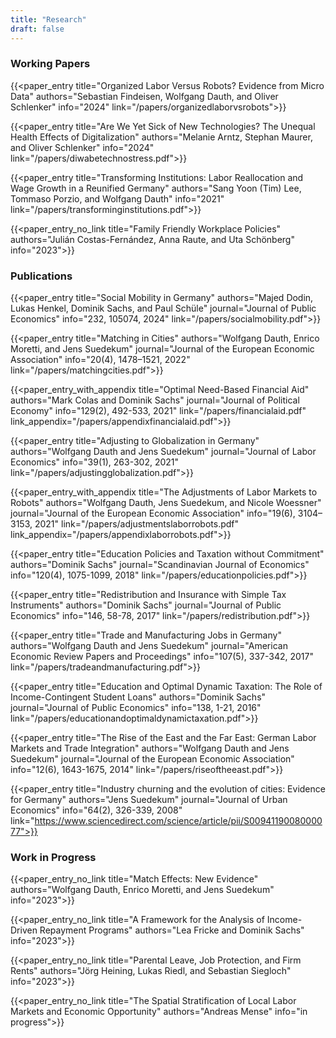 ```yaml
---
title: "Research"
draft: false
---
```


### Working Papers

{{<paper_entry title="Organized Labor Versus Robots? Evidence from Micro Data" authors="Sebastian Findeisen, Wolfgang Dauth, and Oliver Schlenker"  info="2024" link="/papers/organizedlaborvsrobots">}}

{{<paper_entry title="Are We Yet Sick of New Technologies? The Unequal Health Effects of Digitalization" authors="Melanie Arntz, Stephan Maurer, and Oliver Schlenker"  info="2024" link="/papers/diwabetechnostress.pdf">}}

{{<paper_entry title="Transforming Institutions: Labor Reallocation and Wage Growth in a Reunified Germany" authors="Sang Yoon (Tim) Lee, Tommaso Porzio, and Wolfgang Dauth"  info="2021" link="/papers/transforminginstitutions.pdf">}}

{{<paper_entry_no_link title="Family Friendly Workplace Policies" authors="Julián Costas-Fernández, Anna Raute, and Uta Schönberg" info="2023">}}

### Publications

{{<paper_entry title="Social Mobility in Germany" authors="Majed Dodin, Lukas Henkel, Dominik Sachs, and Paul Schüle"  journal="Journal of Public Economics" info="232, 105074, 2024" link="/papers/socialmobility.pdf">}}

{{<paper_entry title="Matching in Cities" authors="Wolfgang Dauth, Enrico Moretti, and Jens Suedekum" journal="Journal of the European Economic Association" info="20(4), 1478–1521, 2022" link="/papers/matchingcities.pdf">}}

{{<paper_entry_with_appendix title="Optimal Need-Based Financial Aid" authors="Mark Colas and Dominik Sachs" journal="Journal of Political Economy" info="129(2), 492-533, 2021" link="/papers/financialaid.pdf" link_appendix="/papers/appendixfinancialaid.pdf">}}

{{<paper_entry title="Adjusting to Globalization in Germany" authors="Wolfgang Dauth and Jens Suedekum" journal="Journal of Labor Economics" info="39(1), 263-302, 2021" link="/papers/adjustingglobalization.pdf">}}

{{<paper_entry_with_appendix title="The Adjustments of Labor Markets to Robots" authors="Wolfgang Dauth, Jens Suedekum, and Nicole Woessner" journal="Journal of the European Economic Association" info="19(6), 3104–3153, 2021" link="/papers/adjustmentslaborrobots.pdf" link_appendix="/papers/appendixlaborrobots.pdf">}}

{{<paper_entry title="Education Policies and Taxation without Commitment" authors="Dominik Sachs" journal="Scandinavian Journal of Economics" info="120(4), 1075-1099, 2018" link="/papers/educationpolicies.pdf">}}

{{<paper_entry title="Redistribution and Insurance with Simple Tax Instruments" authors="Dominik Sachs" journal="Journal of Public Economics" info="146, 58-78, 2017" link="/papers/redistribution.pdf">}}

{{<paper_entry title="Trade and Manufacturing Jobs in Germany" authors="Wolfgang Dauth and Jens Suedekum" journal="American Economic Review Papers and Proceedings" info="107(5), 337-342, 2017" link="/papers/tradeandmanufacturing.pdf">}}

{{<paper_entry title="Education and Optimal Dynamic Taxation: The Role of Income-Contingent Student Loans" authors="Dominik Sachs" journal="Journal of Public Economics" info="138, 1-21, 2016" link="/papers/educationandoptimaldynamictaxation.pdf">}}

{{<paper_entry title="The Rise of the East and the Far East: German Labor Markets and Trade Integration" authors="Wolfgang Dauth and Jens Suedekum" journal="Journal of the European Economic Association" info="12(6), 1643-1675, 2014" link="/papers/riseoftheeast.pdf">}}

{{<paper_entry title="​​Industry churning and the evolution of cities: Evidence for Germany" authors="Jens Suedekum" journal="Journal of Urban Economics" info="64(2), 326-339, 2008" link="https://www.sciencedirect.com/science/article/pii/S0094119008000077">}}

### Work in Progress

{{<paper_entry_no_link title="Match Effects: New Evidence" authors="Wolfgang Dauth, Enrico Moretti, and Jens Suedekum" info="2023">}}

{{<paper_entry_no_link title="A Framework for the Analysis of Income-Driven Repayment Programs" authors="Lea Fricke and Dominik Sachs" info="2023">}}

{{<paper_entry_no_link title="Parental Leave, Job Protection, and Firm Rents" authors="Jörg Heining, Lukas Riedl, and Sebastian Siegloch" info="2023">}}

{{<paper_entry_no_link title="The Spatial Stratification of Local Labor Markets and Economic Opportunity" authors="Andreas Mense" info="in progress">}}

